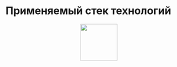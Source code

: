 # Применяемый стек технологий
<div id="header" align="center">
 <img src="https://cdn.icon-icons.com/icons2/2415/PNG/512/python_original_wordmark_logo_icon_146382.png" width="100"/>
</div>
